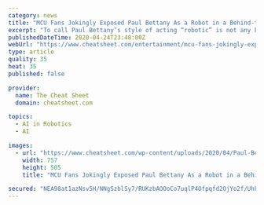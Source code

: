 ```yaml
---
category: news
title: "MCU Fans Jokingly Exposed Paul Bettany As a Robot in a Behind-the-Scenes Photo"
excerpt: "To call Paul Bettany’s style of acting “robotic” is not any kind of insult, because Bettany has achieved perhaps his greatest fame for the MCU playing two kinds of artificial intelligence – Jarvis ... archives and finding that Bettany looks too much like an actual robot. Marvel fans like to go through set photos and other archive ..."
publishedDateTime: 2020-04-24T23:48:00Z
webUrl: "https://www.cheatsheet.com/entertainment/mcu-fans-jokingly-exposed-paul-bettany-as-a-robot-in-a-behind-the-scenes-photo.html/"
type: article
quality: 35
heat: 35
published: false

provider:
  name: The Cheat Sheet
  domain: cheatsheet.com

topics:
  - AI in Robotics
  - AI

images:
  - url: "https://www.cheatsheet.com/wp-content/uploads/2020/04/Paul-Bettany.jpg"
    width: 757
    height: 505
    title: "MCU Fans Jokingly Exposed Paul Bettany As a Robot in a Behind-the-Scenes Photo"

secured: "NEA98at1azNsv5H/NNgSzblSy7/RUKzbAOOoCo7uqlP4Ofpqfd2OjYo2f/Uhkpc76VTWLW+TCfO8YmfSPegJIefNrP8sdWjuk9Uknw2xwpn5a6J0MGpaL0Dmt/fDBpIcb9Y52sM2fRzkb5ZQJD9aBo8JgUgtRL3hU9Hr/IZgntJK9X6sPADiEoeOiuTmnZ4iGLAJQ3dkNOfmOiIqVzU9304fUL3gWDUqXlqNzMgCzDH+FC+Vdw5JU+WyzsUp3cX+nLewrkSmwr/hYrBJzQVEwQ5mNSaXFul1Oq4VwZKJScgvuMLVYmUmO64GJMqLz/J4Biuq23QA3qmAMA2mCUAS0sGtKDenkZv8lChjRDEx+ydndqNMb73cXaQIx8JKc38bx2V4dZW3vCRkylhFeRP/ZwcWM7AF0goT9Pw8hYzCILhLQjSUGyYArvw/yAKPxL8au04qCNa+oR1GdwWte3UvOqFB6z+sujzzVUT8XqzOFAw=;0bDi43usXQY0iwxf7YbfOA=="
---
```


